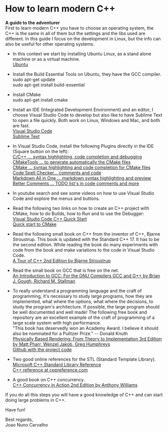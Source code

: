 # How to learn modern C++
**A guide to the adventurer**<br>
First to learn modern C++ you have to choose an operating system, the C++ is the same in all of them but the settings and the libs used are different. In this guide I focus on the development in Linux, but the info can also be useful for other operating systems. <br>

* In this context we start by installing Ubuntu Linux, as a stand alone machine or as a virtual machine. <br>
[Ubuntu](https://www.ubuntu.com/download/desktop) <br>

* Install the Build Essential Tools on Ubuntu, they have the GCC compiler. <br> 
sudo apt-get update <br>
sudo apt-get install build-essential

* Install CMake <br>
sudo apt-get install cmake<br>

* Install an IDE (Integrated Development Environment) and an editor, I choose Visual Studio Code to develop but also like to have Sublime Text to open a file quickly. Both work on Linux, Windows and Mac, and both are fast. <br>
[Visual Studio Code](https://code.visualstudio.com/) <br>
[Sublime Text](https://www.sublimetext.com/) <br>

* In Visual Studio Code, install the following Plugins directly  in the IDE (Square button on the left): <br>
[C/C++ ... syntax highlighting, code completion and debugging](https://code.visualstudio.com/docs/languages/cpp) <br>
[CMakeTools ... to generate automatically the CMake files](https://marketplace.visualstudio.com/items?itemName=vector-of-bool.cmake-tools) <br>
[CMake ... syntax highlighting and code completion for CMake files](https://marketplace.visualstudio.com/items?itemName=twxs.cmake) <br>
[Code Spell Checker... comments and code](https://marketplace.visualstudio.com/items?itemName=streetsidesoftware.code-spell-checker) <br>
[Markdown All in One ... markdown syntax highlighting and preview](https://marketplace.visualstudio.com/items?itemName=yzhang.markdown-all-in-one) <br>
[Better Comments ... TODO list's in code comments and more](https://marketplace.visualstudio.com/items?itemName=aaron-bond.better-comments) <br>

* In youtube search and see some videos on how to use Visual Studio Code and explore the menus and buttons.

* Read the following two links on how to create an C++ project with CMake, how to do Builds, how to Run and to use the Debugger: <br>
[Visual Studio Code C++ Quick Start](http://zompi.pl/visual-studio-code-c-quick-start/) <br>
[Quick start to CMake](http://zompi.pl/quick-start-to-cmake/)

* Read the following small book on C++ from the inventor of C++, Bjarne Stroustrup. This book is updated with the Standard C++ 17. It has to be the second edition. While reading the book do many experiments with code from the book and make variations to the code in Visual Studio Code. <br>
[A Tour of C++ 2nd Edition by Bjarne Stroustrup](https://www.amazon.com/Tour-2nd-Depth-Bjarne-Stroustrup/dp/0134997832/ref=sr_1_1?) 

* Read the small book on GCC that is free on the net. <br>
[An Introduction to GCC: For the GNU Compilers GCC and G++ by Brian J. Gough, Richard M. Stallman](https://www.linuxtopia.org/online_books/an_introduction_to_gcc/index.html)

* To really understand a programming language and the craft of programming, it's necessary to study large programs, how they are implemented, what where the options, what where the decisions, to study the program's architecture. If possible, the large program should be well documented and well made! The following free book and repository are an excellent example of the craft of programming of a large scale system with high performance. <br>
"This book has deservedly won an Academy Award. I believe it should also be nominated for a Pulitzer Prize." -- Donald Knuth  <br>
[Physically Based Rendering: From Theory to Implementation 3rd Edition by Matt Pharr, Wenzel Jakob, Greg Humphreys](http://www.pbr-book.org/) <br>
[Github with the project code](https://github.com/mmp/pbrt-v3)

* Two good online references for the STL (Standard Template Library). <br>
[Microsoft C++ Standard Library Reference](https://docs.microsoft.com/en-us/cpp/standard-library/cpp-standard-library-reference) <br>
[C++ reference at cppreference.com](https://en.cppreference.com/w/cpp)

* A good book on C++ concurrency. <br>
[C++ Concurrency in Action 2nd Edition by Anthony Williams](https://www.amazon.com/C-Concurrency-Action-Anthony-Williams/dp/1617294691/ref=sr_1_1) 

If you do all this steps you will have a good knowledge of C++ and can start doing large problems in C++. <br>

Have fun! <br> 

Best regards,<br>
Joao Nuno Carvalho